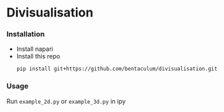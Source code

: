 # Divisualisation

### Installation

- Install napari
- Install this repo
    ```
    pip install git+https://github.com/bentaculum/divisualisation.git
    ```

### Usage
Run `example_2d.py` or `example_3d.py` in ipy